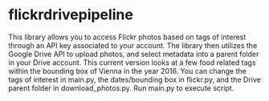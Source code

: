 # flickrdrivepipeline

This library allows you to access Flickr photos based on tags of interest through an API key associated to your account. The library then utilizes the Google Drive API to upload photos, and select metadata into a parent folder in your Drive account. This current version looks at a few food related tags within the bounding box of Vienna in the year 2016. You can change the tags of interest in main.py, the dates/bounding box in flickr.py, and the Drive parent folder in download_photos.py. Run main.py to execute script.
